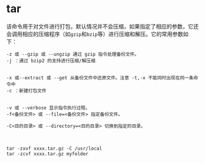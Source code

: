 


# tar

该命令用于对文件进行打包，默认情况并不会压缩，如果指定了相应的参数，它还会调用相应的压缩程序（如`gzip`和`bzip`等）进行压缩和解压。它的常用参数如下：




```
-z 或 --gzip 或 --ungzip 通过 gzip 指令处理备份文件。
-j ：通过 bzip2 的支持进行压缩/解压缩  


-x 或--extract 或 --get 从备份文件中还原文件。注意 -t,-x 不能同时出现在同一条命令中  
-c ：新建打包文件  


-v 或 --verbose 显示指令执行过程。
-f<备份文件> 或 --file=<备份文件> 指定备份文件。

-C<目的目录> 或 --directory=<目的目录> 切换到指定的目录。
```


<br>

`tar -zxvf xxxx.tar.gz -C /usr/local`    
`tar -zcvf xxxx.tar.gz myfolder`  
